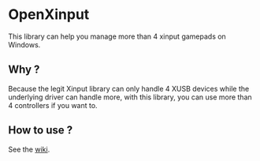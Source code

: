 # OpenXinput
This library can help you manage more than 4 xinput gamepads on Windows.

## Why ?
Because the legit Xinput library can only handle 4 XUSB devices while the underlying driver can handle more, with this library, you can use more than 4 controllers if you want to.

## How to use ?
See the [wiki](https://github.com/Nemirtingas/OpenXinput/wiki).